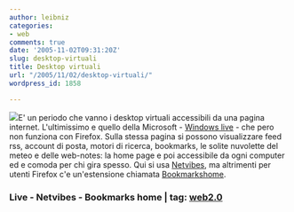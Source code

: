 ```yaml
---
author: leibniz
categories:
- web
comments: true
date: '2005-11-02T09:31:20Z'
slug: desktop-virtuali
title: Desktop virtuali
url: "/2005/11/02/desktop-virtuali/"
wordpress_id: 1858

---
```

![](https://stc.live.com/live/img/logo.gif)E' un periodo che vanno i desktop virtuali accessibili da una pagina internet. L'ultimissimo e quello della Microsoft - [Windows live](https://www.live.com/) - che pero non funziona con Firefox. Sulla stessa pagina si possono visualizzare feed rss, account di posta, motori di ricerca, bookmarks, le solite nuvolette del meteo e delle web-notes: la home page e poi accessibile da ogni computer ed e comoda per chi gira spesso. Qui si usa [Netvibes](https://www.netvibes.com/), ma altrimenti per utenti Firefox c'e un'estensione chiamata [Bookmarkshome](https://bookmarkshome.mozdev.org/).  


### Live - Netvibes - Bookmarks home | tag: [web2.0](https://www.technorati.com/tags/web2.0)
